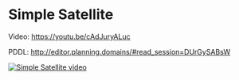 # Simple Satellite

Video: https://youtu.be/cAdJuryALuc



PDDL: http://editor.planning.domains/#read_session=DUrGySABsW

<!-- [![IMAGE ALT TEXT HERE](figures/screenshot.png)](https://www.youtube.com/embed/cAdJuryALuc) -->
[![Simple Satellite video](http://img.youtube.com/vi/cAdJuryALuc/0.jpg)](http://www.youtube.com/watch?v=cAdJuryALuc)
